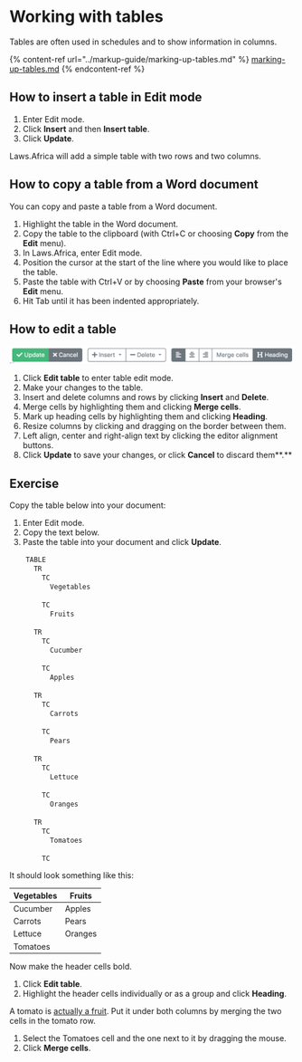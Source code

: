 # Working with tables

Tables are often used in schedules and to show information in columns.

{% content-ref url="../markup-guide/marking-up-tables.md" %}
[marking-up-tables.md](../markup-guide/marking-up-tables.md)
{% endcontent-ref %}

## How to insert a table in Edit mode

1. Enter Edit mode.
2. Click **Insert** and then **Insert table**.
3. Click **Update**.

Laws.Africa will add a simple table with two rows and two columns.

## **How to copy a table from a Word document**

You can copy and paste a table from a Word document.

1. Highlight the table in the Word document.
2. Copy the table to the clipboard (with Ctrl+C or choosing **Copy** from the **Edit** menu).
3. In Laws.Africa, enter Edit mode.
4. Position the cursor at the start of the line where you would like to place the table.
5. Paste the table with Ctrl+V or by choosing **Paste** from your browser's **Edit** menu.
6. Hit Tab until it has been indented appropriately.

## How to edit a table

![](../.gitbook/assets/table-editor-buttons.png)

1. Click **Edit table** to enter table edit mode.
2. Make your changes to the table.
3. Insert and delete columns and rows by clicking **Insert** and **Delete**.
4. Merge cells by highlighting them and clicking **Merge cells**.
5. Mark up heading cells by highlighting them and clicking **Heading**.
6. Resize columns by clicking and dragging on the border between them.
7. Left align, center and right-align text by clicking the editor alignment buttons.
8. Click **Update** to save your changes, or click **Cancel** to discard them**.**

## **Exercise**

Copy the table below into your document:

1. Enter Edit mode.
2. Copy the text below.
3. Paste the table into your document and click **Update**.

```
    TABLE
      TR
        TC
          Vegetables

        TC
          Fruits

      TR
        TC
          Cucumber

        TC
          Apples

      TR
        TC
          Carrots

        TC
          Pears

      TR
        TC
          Lettuce

        TC
          Oranges

      TR
        TC
          Tomatoes

        TC

```

It should look something like this:

| Vegetables | Fruits  |
| ---------- | ------- |
| Cucumber   | Apples  |
| Carrots    | Pears   |
| Lettuce    | Oranges |
| Tomatoes   |         |

Now make the header cells bold.

1. Click **Edit table**.
2. Highlight the header cells individually or as a group and click **Heading**.

A tomato is [actually a fruit](https://en.wikipedia.org/wiki/Tomato#Fruit\_versus\_vegetable). Put it under both columns by merging the two cells in the tomato row.

1. Select the Tomatoes cell and the one next to it by dragging the mouse.
2. Click **Merge cells**.
